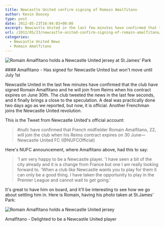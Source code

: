 ```yaml
---
title: Newcastle United confirm signing of Romain Amalfitano
author: Kevin Doocey
type: post
date: 2012-05-23T16:04:03+00:00
excerpt: Newcastle United in the last few minutes have confirmed that the club have signed Romain Amalfitano and he will join from Reims when his contract expires on June 30th...
url: /2012/05/23/newcastle-united-confirm-signing-of-romain-amalfitano/
categories:
  - Newcastle United News
  - Romain Amalfitano
---
```


![Romain Amalfitano holds a Newcastle United jersey at St.James' Park](https://www.tynetime.com/wp-content/uploads/2012/05/Romain-Amafitano-Newcastle-United.jpg "Romain-Amafitano-Newcastle-United")

#### Amalfitano - Has signed for Newcastle United but won't move until July 1st

Newcastle United in the last few minutes have confirmed that the club have signed Romain Amalfitano and he will join from Reims when his contract expires on June 30th. The club tweeted the news in the last few seconds, and it finally brings a close to the speculation. A deal was practically done two days ago as we reported, but now, it is official. Another Frenchman joins the Newcastle United revolution.

This is the Tweet from Newcastle United's official account:

> #nufc have confirmed that French midfielder Romain Amalfitano, 22, will join the club when his Reims contract expires on 30 June— Newcastle United FC (@NUFCOfficial)

Here's NUFC announcement, where Amalfitano above, had this to say:

> 'I am very happy to be a Newcastle player. 'I have seen a bit of the city already and it is a change from France but one I am really looking forward to. 'When a club like Newcastle wants you to play for them it can only be a good thing. I have taken the opportunity to play in the Premier League and cannot wait to get going.'

It's great to have him on board, and it'll be interesting to see how we go about settling him in. Here is Romain, having his photo taken at St.James' Park:

![Romain Amalfitano holds a Newcastle United jersey](https://www.tynetime.com/wp-content/uploads/2012/05/amalfitano.jpeg "amalfitano-holds-nufc-jersey")

Amalfitano - Delighted to be a Newcastle United player

